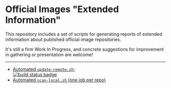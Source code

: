 # Official Images "Extended Information"

This repository includes a set of scripts for generating reports of extended information about published official image repositories.

It's still a firm Work In Progress, and concrete suggestions for improvement in gathering or presentation are welcome!

---

-	[Automated `update-remote.sh`:  
	![build status badge](https://doi-janky.infosiftr.net/job/repo-info/job/remote/badge/icon)](https://doi-janky.infosiftr.net/job/repo-info/job/remote/)
-	[Automated `scan-local.sh` (one job per repo)](https://doi-janky.infosiftr.net/job/repo-info/job/local/)
